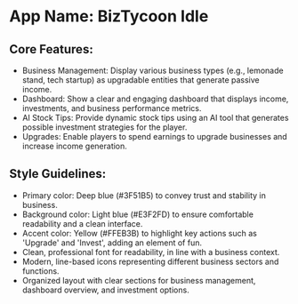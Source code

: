 # **App Name**: BizTycoon Idle

## Core Features:

- Business Management: Display various business types (e.g., lemonade stand, tech startup) as upgradable entities that generate passive income.
- Dashboard: Show a clear and engaging dashboard that displays income, investments, and business performance metrics.
- AI Stock Tips: Provide dynamic stock tips using an AI tool that generates possible investment strategies for the player.
- Upgrades: Enable players to spend earnings to upgrade businesses and increase income generation.

## Style Guidelines:

- Primary color: Deep blue (#3F51B5) to convey trust and stability in business.
- Background color: Light blue (#E3F2FD) to ensure comfortable readability and a clean interface.
- Accent color: Yellow (#FFEB3B) to highlight key actions such as 'Upgrade' and 'Invest', adding an element of fun.
- Clean, professional font for readability, in line with a business context.
- Modern, line-based icons representing different business sectors and functions.
- Organized layout with clear sections for business management, dashboard overview, and investment options.
